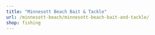 ```yaml
---
title: "Minnesott Beach Bait & Tackle"
url: /minnesott-beach/minnesott-beach-bait-and-tackle/
shop: fishing
---
```

